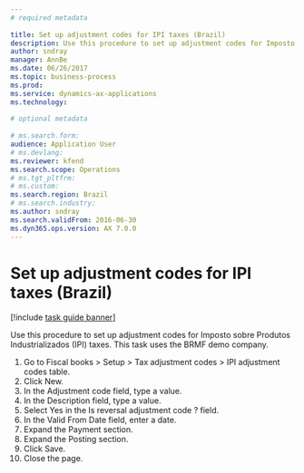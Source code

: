 ```yaml
--- 
# required metadata 
 
title: Set up adjustment codes for IPI taxes (Brazil)
description: Use this procedure to set up adjustment codes for Imposto sobre Produtos Industrializados (IPI) taxes. 
author: sndray
manager: AnnBe 
ms.date: 06/26/2017
ms.topic: business-process 
ms.prod:  
ms.service: dynamics-ax-applications 
ms.technology:  
 
# optional metadata 
 
# ms.search.form:   
audience: Application User 
# ms.devlang:  
ms.reviewer: kfend
ms.search.scope: Operations 
# ms.tgt_pltfrm:  
# ms.custom:  
ms.search.region: Brazil
# ms.search.industry: 
ms.author: sndray
ms.search.validFrom: 2016-06-30 
ms.dyn365.ops.version: AX 7.0.0 
---
```

# Set up adjustment codes for IPI taxes (Brazil)

[!include [task guide banner](../../includes/task-guide-banner.md)]

Use this procedure to set up adjustment codes for Imposto sobre Produtos Industrializados (IPI) taxes. This task uses the BRMF demo company.

1. Go to Fiscal books > Setup > Tax adjustment codes > IPI adjustment codes table.
2. Click New.
3. In the Adjustment code field, type a value.
4. In the Description field, type a value.
5. Select Yes in the Is reversal adjustment code ? field.
6. In the Valid From Date field, enter a date.
7. Expand the Payment section.
8. Expand the Posting section.
9. Click Save.
10. Close the page.

